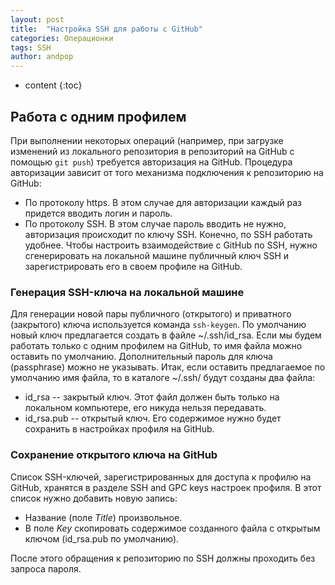 ```yaml
---
layout: post
title:  "Настройка SSH для работы с GitHub"
categories: Операционки
tags: SSH
author: andpop
---
```


* content
{:toc}

## Работа с одним профилем
При выполнении некоторых операций (например, при загрузке изменений из локального репозитория в репозиторий на GitHub с помощью `git push`) требуется авторизация на GitHub. Процедура авторизации зависит от того механизма подключения к репозиторию на GitHub:
* По протоколу https. В этом случае для авторизации каждый раз придется вводить логин и пароль. 
* По протоколу SSH. В этом случае пароль вводить не нужно, авторизация происходит по ключу SSH.
Конечно, по SSH работать удобнее. Чтобы настроить взаимодействие с GitHub по SSH, нужно сгенерировать на локальной машине публичный ключ SSH и зарегистрировать его в своем профиле на GitHub.

### Генерация SSH-ключа на локальной машине
Для генерации новой пары публичного (открытого) и приватного (закрытого) ключа используется команда `ssh-keygen`.
По умолчанию новый ключ предлагается создать в файле ~/.ssh/id_rsa. Если мы будем работать только с одним профилем на GitHub, то имя файла можно оставить по умолчанию. Дополнительный пароль для  ключа (passphrase) можно не указывать.
Итак, если оставить предлагаемое по умолчанию имя файла, то в каталоге ~/.ssh/ будут созданы два файла:
* id_rsa -- закрытый ключ. Этот файл должен быть только на локальном компьютере, его никуда нельзя передавать.
* id_rsa.pub -- открытый ключ. Его содержимое нужно будет сохранить в настройках профиля на GitHub.

### Сохранение открытого ключа на GitHub
Список SSH-ключей, зарегистрированных для доступа к профилю на GitHub, хранятся в разделе SSH and GPC keys настроек профиля. В этот список нужно добавить новую запись:
* Название (поле *Title*) произвольное.
* В поле *Key* скопировать содержимое созданного файла с открытым ключом (id_rsa.pub по умолчанию).

После этого обращения к репозиторию по SSH должны проходить без запроса пароля.

